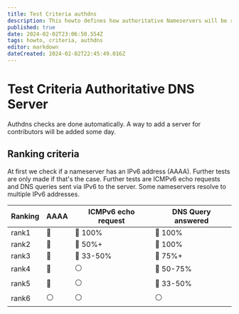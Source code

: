 ```yaml
---
title: Test Criteria authdns
description: This howto defines how authoritative Nameservers will be ranked
published: true
date: 2024-02-02T23:06:50.554Z
tags: howto, criteria, authdns
editor: markdown
dateCreated: 2024-02-02T22:45:49.016Z
---
```


# Test Criteria Authoritative DNS Server

Authdns checks are done automatically. A way to add a server for contributors will be added some day. 


## Ranking criteria
At first we check if a nameserver has an IPv6 address (AAAA). Further tests are only made if that's the case. Further tests are ICMPv6 echo requests and DNS queries sent via IPv6 to the server. Some nameservers resolve to multiple IPv6 addresses.

| Ranking | AAAA | ICMPv6 echo request | DNS Query answered | 
| - | - | - | - | 
| rank1 | :radio_button:| :radio_button: 100% | :radio_button: 100%  | 
| rank2 | :radio_button: | :radio_button: 50%+ | :radio_button: 100% |
| rank3 | :radio_button: | :radio_button: 33-50% | :radio_button: 75%+ |
| rank4 | :radio_button: | :white_circle: | :radio_button: 50-75% |
| rank5 | :radio_button: | :white_circle: | :radio_button: 33-50% | 
| rank6 | :white_circle: | :white_circle: | :white_circle: |
